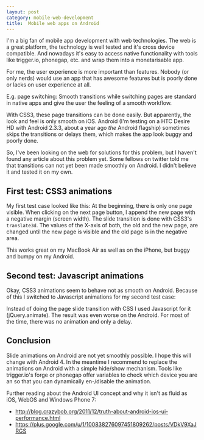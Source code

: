 ```yaml
---
layout: post
category: mobile-web-development
title:  Mobile web apps on Android
---
```


I'm a big fan of mobile app development with web technologies. The web is a great platform, the technology is well tested and it's cross device compatible. And nowadays it's easy to access native functionality with tools like trigger.io, phonegap, etc. and wrap them into a monetarisable app.

For me, the user experience is more important than features. Nobody (or only nerds) would use an app that has awesome features but is poorly done or lacks on user experience at all.

E.g. page switching: Smooth transitions while switching pages are standard in native apps and give the user the feeling of a smooth workflow.

With CSS3, these page transitions can be done easily. But apparently, the look and feel is only smooth on iOS. Android (I'm testing on a HTC Desire HD with Android 2.3.3, about a year ago _the_ Android flagship) sometimes skips the transitions or delays them, which makes the app look buggy and poorly done.

So, I've been looking on the web for solutions for this problem, but I haven't found any article about this problem yet. Some fellows on twitter told me that transitions can not yet been made smoothly on Android. I didn't believe it and tested it on my own.


## First test: CSS3 animations
My first test case looked like this:
At the beginning, there is only one page visible. When clicking on the next page button, I append the new page with a negative margin (screen width).
The slide transition is done with CSS3's ``translate3d``. The values of the X-axis of both, the old and the new page, are changed until the new page is visible and the old page is in the negative area.

This works great on my MacBook Air as well as on the iPhone, but buggy and bumpy on my Android.


## Second test: Javascript animations
Okay, CSS3 animations seem to behave not as smooth on Android. Because of this I switched to Javascript animations for my second test case:

Instead of doing the page slide transition with CSS I used Javascript for it (jQuery.animate). The result was even worse on the Android. For most of the time, there was no animation and only a delay.


## Conclusion
Slide animations on Android are not yet smoothly possible. 
I hope this will change with Android 4.
In the meantime I recommend to replace the animations on Android with a simple hide/show mechanism.
Tools like trigger.io's forge or phonegap offer variables to check which device you are an so that you can dynamically en-/disable the animation.

Further reading about the Android UI concept and why it isn't as fluid as iOS, WebOS and Windows Phone 7:
* http://blog.crazybob.org/2011/12/truth-about-android-ios-ui-performance.html
* https://plus.google.com/u/1/100838276097451809262/posts/VDkV9XaJRGS

